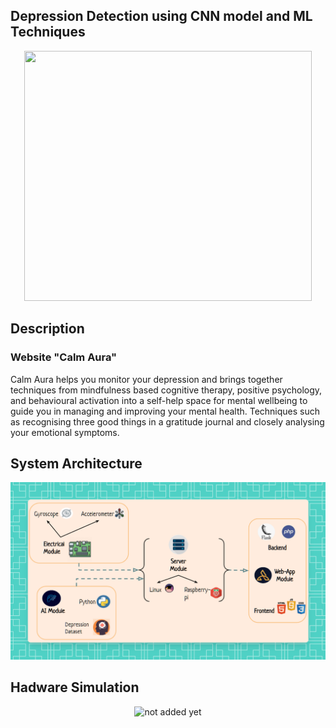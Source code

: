 ## Depression Detection using CNN model and ML Techniques

<p align="center">
  <img width="460" height="400" src="opt/Getting_Coffee.gif">
</p>

## Description
### Website "Calm Aura"
Calm Aura helps you monitor your depression and brings together techniques from mindfulness based cognitive therapy, positive psychology, and behavioural activation into a self-help space for mental wellbeing to guide you in managing and improving your mental health. Techniques such as recognising three good things in a gratitude journal and closely analysing your emotional symptoms.

## System Architecture

<p align="center">
  <img width="" height="" src="opt/system_architecture.png">
</p>

## Hadware Simulation

<p align="center">
  <img width="460" height="400" src="" alt="not added yet">
</p>
